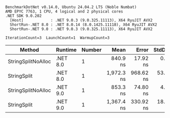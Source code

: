 ```

BenchmarkDotNet v0.14.0, Ubuntu 24.04.2 LTS (Noble Numbat)
AMD EPYC 7763, 1 CPU, 4 logical and 2 physical cores
.NET SDK 9.0.202
  [Host]            : .NET 9.0.3 (9.0.325.11113), X64 RyuJIT AVX2
  ShortRun-.NET 8.0 : .NET 8.0.14 (8.0.1425.11118), X64 RyuJIT AVX2
  ShortRun-.NET 9.0 : .NET 9.0.3 (9.0.325.11113), X64 RyuJIT AVX2

IterationCount=3  LaunchCount=1  WarmupCount=3  

```
| Method             | Runtime  | Number | Mean       | Error     | StdDev   | Min        | Max        | Gen0   | Gen1   | Allocated |
|------------------- |--------- |------- |-----------:|----------:|---------:|-----------:|-----------:|-------:|-------:|----------:|
| StringSplitNoAlloc | .NET 8.0 | 1      |   840.9 ns |  17.92 ns |  0.98 ns |   840.1 ns |   842.0 ns |      - |      - |         - |
| StringSplit        | .NET 8.0 | 1      | 1,972.3 ns | 968.62 ns | 53.09 ns | 1,917.5 ns | 2,023.5 ns | 0.1907 | 0.0019 |    3208 B |
| StringSplitNoAlloc | .NET 9.0 | 1      |   853.3 ns |  74.80 ns |  4.10 ns |   849.9 ns |   857.9 ns |      - |      - |         - |
| StringSplit        | .NET 9.0 | 1      | 1,367.4 ns | 330.92 ns | 18.14 ns | 1,355.4 ns | 1,388.3 ns | 0.1907 | 0.0019 |    3208 B |

